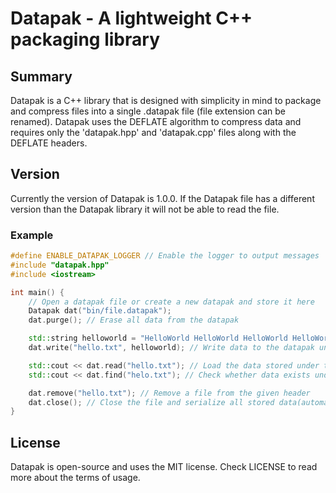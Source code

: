 # Datapak -  A lightweight C++ packaging library

## Summary
Datapak is a C++ library that is designed with simplicity in mind to package and compress files into a single .datapak file (file extension can be renamed). Datapak uses the DEFLATE algorithm to compress data and requires only the 'datapak.hpp' and 'datapak.cpp' files along with the DEFLATE headers.

## Version
Currently the version of Datapak is 1.0.0. If the Datapak file has a different version than the Datapak library it will not be able to read the file.

### Example
```cpp
#define ENABLE_DATAPAK_LOGGER // Enable the logger to output messages
#include "datapak.hpp"
#include <iostream>

int main() {
    // Open a datapak file or create a new datapak and store it here
    Datapak dat("bin/file.datapak");
    dat.purge(); // Erase all data from the datapak

    std::string helloworld = "HelloWorld HelloWorld HelloWorld HelloWorld HelloWorld HelloWorld\n";
    dat.write("hello.txt", helloworld); // Write data to the datapak under a given alias used to reference the file

    std::cout << dat.read("hello.txt"); // Load the data stored under the given alias
    std::cout << dat.find("helo.txt"); // Check whether data exists under the given header(returns FALSE here)

    dat.remove("hello.txt"); // Remove a file from the given header
    dat.close(); // Close the file and serialize all stored data(automatically called when Datapak leaves scope)
}
```

## License
Datapak is open-source and uses the MIT license. Check LICENSE to read more about the terms of usage.